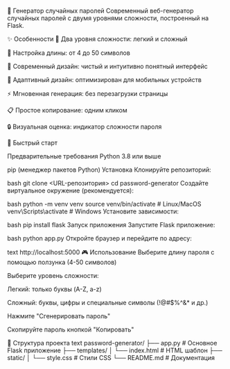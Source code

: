 🔐 Генератор случайных паролей
Современный веб-генератор случайных паролей с двумя уровнями сложности, построенный на Flask.

✨ Особенности
🎯 Два уровня сложности: легкий и сложный

📏 Настройка длины: от 4 до 50 символов

🎨 Современный дизайн: чистый и интуитивно понятный интерфейс

📱 Адаптивный дизайн: оптимизирован для мобильных устройств

⚡ Мгновенная генерация: без перезагрузки страницы

📋 Простое копирование: одним кликом

🔒 Визуальная оценка: индикатор сложности пароля

🚀 Быстрый старт

Предварительные требования
Python 3.8 или выше

pip (менеджер пакетов Python)
Установка
Клонируйте репозиторий:

bash
git clone <URL-репозитория>
cd password-generator
Создайте виртуальное окружение (рекомендуется):

bash
python -m venv venv
source venv/bin/activate  # Linux/MacOS
venv\Scripts\activate     # Windows
Установите зависимости:

bash
pip install flask
Запуск приложения
Запустите Flask приложение:

bash
python app.py
Откройте браузер и перейдите по адресу:

text
http://localhost:5000
🎮 Использование
Выберите длину пароля с помощью ползунка (4-50 символов)

Выберите уровень сложности:

Легкий: только буквы (A-Z, a-z)

Сложный: буквы, цифры и специальные символы (!@#$%^&* и др.)

Нажмите "Сгенерировать пароль"

Скопируйте пароль кнопкой "Копировать"

📁 Структура проекта
text
password-generator/
├── app.py                 # Основное Flask приложение
├── templates/
│   └── index.html        # HTML шаблон
├── static/
│   └── style.css         # Стили CSS
└── README.md             # Документация
